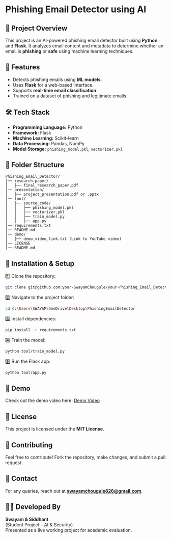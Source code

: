 # Phishing Email Detector using AI  

## 📌 Project Overview  
This project is an AI-powered phishing email detector built using **Python** and **Flask**. It analyzes email content and metadata to determine whether an email is **phishing** or **safe** using machine learning techniques.  

## 🚀 Features  
- Detects phishing emails using **ML models**.  
- Uses **Flask** for a web-based interface.  
- Supports **real-time email classification**.  
- Trained on a dataset of phishing and legitimate emails.  

## 🛠 Tech Stack  
- **Programming Language:** Python  
- **Framework:** Flask  
- **Machine Learning:** Scikit-learn  
- **Data Processing:** Pandas, NumPy  
- **Model Storage:** `phishing_model.pkl`, `vectorizer.pkl`  

## 📂 Folder Structure  
```
Phishing_Email_Detector/
│── research-paper/
│   ├── final_research_paper.pdf
│── presentation/
│   ├── project_presentation.pdf or .pptx
│── tool/
│   ├── source_code/
│   │   ├── phishing_model.pkl
│   │   ├── vectorizer.pkl
│   │   ├── train_model.py
│   │   ├── app.py
│── requirements.txt
│── README.md
│── demo/
│   ├── demo_video_link.txt (Link to YouTube video)
│── LICENSE
│── README.md
```

## 🔧 Installation & Setup  
1️⃣ Clone the repository:  
```bash
git clone git@github.com:your-SwayamChougule/your-Phishing_Email_Detector.git
```  
2️⃣ Navigate to the project folder:  
```bash
cd C:\Users\SWAYAM\OneDrive\Desktop\PhishingEmailDetector
```  
3️⃣ Install dependencies:  
```bash
pip install -r requirements.txt
```  
4️⃣ Train the model:  
```bash
python tool/train_model.py
```  
5️⃣ Run the Flask app:  
```bash
python tool/app.py
```  

## 🎥 Demo  
Check out the demo video here: [Demo Video](https://youtube.com/watch?v=oAjiOcjU680&feature=shared)  

## 📜 License  
This project is licensed under the **MIT License**.  

## 🤝 Contributing  
Feel free to contribute! Fork the repository, make changes, and submit a pull request.  

## 📩 Contact  
For any queries, reach out at **swayamchougule826@gmail.com**.  

## 👨‍💻 Developed By  
**Swayam & Siddhant**  
(Student Project – AI & Security)  
Presented as a live working project for academic evaluation.  
